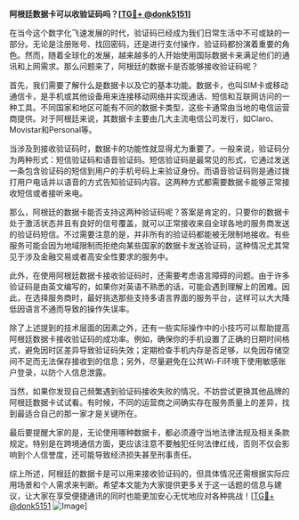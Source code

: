 **阿根廷数据卡可以收验证码吗？[[TG💪+ @donk5151](https://t.me/s/donk5151)]**

在当今这个数字化飞速发展的时代，验证码已经成为我们日常生活中不可或缺的一部分。无论是注册账号、找回密码，还是进行支付操作，验证码都扮演着重要的角色。然而，随着全球化的发展，越来越多的人开始使用国际数据卡来满足他们的通讯和上网需求。那么问题来了，阿根廷的数据卡是否能够接收验证码呢？

首先，我们需要了解什么是数据卡以及它的基本功能。数据卡，也叫SIM卡或移动通信卡，是手机或其他设备用来连接移动网络并实现通话、短信和互联网访问的一种工具。不同国家和地区可能有不同的数据卡类型，这些卡通常由当地的电信运营商提供。对于阿根廷来说，其数据卡主要由几大主流电信公司发行，如Claro、Movistar和Personal等。

当涉及到接收验证码时，数据卡的功能性就显得尤为重要了。一般来说，验证码分为两种形式：短信验证码和语音验证码。短信验证码是最常见的形式，它通过发送一条包含验证码的短信到用户的手机号码上来验证身份。而语音验证码则是通过拨打用户电话并以语音的方式告知验证码内容。这两种方式都需要数据卡能够正常接收短信或者接听来电。

那么，阿根廷的数据卡能否支持这两种验证码呢？答案是肯定的，只要你的数据卡处于激活状态并且有良好的信号覆盖，就可以正常接收来自全球各地的服务商发送的验证码短信。不过需要注意的是，并非所有的验证码都能被无限制地接收。有些服务可能会因为地域限制而拒绝向某些国家的数据卡发送验证码，这种情况尤其常见于涉及金融交易或者高安全性要求的服务中。

此外，在使用阿根廷数据卡接收验证码时，还需要考虑语言障碍的问题。由于许多验证码是由英文编写的，如果你对英语不熟悉的话，可能会遇到理解上的困难。因此，在选择服务商时，最好挑选那些支持多语言界面的服务平台，这样可以大大降低因语言不通而导致的操作失误率。

除了上述提到的技术层面的因素之外，还有一些实际操作中的小技巧可以帮助提高阿根廷数据卡接收验证码的成功率。例如，确保你的手机设置了正确的日期时间格式，避免因时区差异导致验证码失效；定期检查手机内存是否足够，以免因存储空间不足而无法保存接收到的信息；另外，尽量避免在公共Wi-Fi环境下使用敏感账户登录，以防个人信息泄露。

当然，如果你发现自己频繁遇到验证码接收失败的情况，不妨尝试更换其他品牌的阿根廷数据卡试试看。有时候，不同的运营商之间确实存在服务质量上的差异，找到最适合自己的那一家才是关键所在。

最后要提醒大家的是，无论使用哪种数据卡，都必须遵守当地法律法规及相关条款规定。特别是在跨境通信方面，更应该注意不要触犯任何法律红线，否则不仅会影响到个人信誉度，还可能导致经济损失甚至刑事责任。

综上所述，阿根廷的数据卡是可以用来接收验证码的，但具体情况还需根据实际应用场景和个人需求来判断。希望本文能为大家提供更多关于这一话题的信息与建议，让大家在享受便捷通讯的同时也能更加安心无忧地应对各种挑战！[[TG💪+ @donk5151](https://t.me/s/donk5151) ![Image](https://i.postimg.cc/rwNCRYN7/Snipaste-2025-04-30-17-27-05.png)]